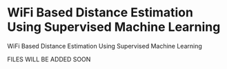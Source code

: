 # WiFi Based Distance Estimation Using Supervised Machine Learning
WiFi Based Distance Estimation Using Supervised Machine Learning



FILES WILL BE ADDED SOON
